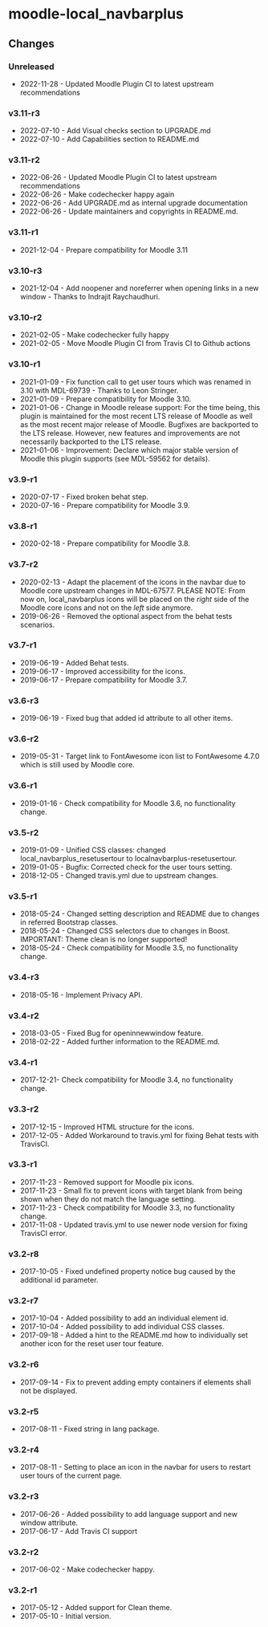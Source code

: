 moodle-local_navbarplus
========================

Changes
-------

### Unreleased

* 2022-11-28 - Updated Moodle Plugin CI to latest upstream recommendations

### v3.11-r3

* 2022-07-10 - Add Visual checks section to UPGRADE.md
* 2022-07-10 - Add Capabilities section to README.md

### v3.11-r2

* 2022-06-26 - Updated Moodle Plugin CI to latest upstream recommendations
* 2022-06-26 - Make codechecker happy again
* 2022-06-26 - Add UPGRADE.md as internal upgrade documentation
* 2022-06-26 - Update maintainers and copyrights in README.md.

### v3.11-r1

* 2021-12-04 - Prepare compatibility for Moodle 3.11

### v3.10-r3

* 2021-12-04 - Add noopener and noreferrer when opening links in a new window - Thanks to Indrajit Raychaudhuri.

### v3.10-r2

* 2021-02-05 - Make codechecker fully happy
* 2021-02-05 - Move Moodle Plugin CI from Travis CI to Github actions

### v3.10-r1

* 2021-01-09 - Fix function call to get user tours which was renamed in 3.10 with MDL-69739 - Thanks to Leon Stringer.
* 2021-01-09 - Prepare compatibility for Moodle 3.10.
* 2021-01-06 - Change in Moodle release support:
               For the time being, this plugin is maintained for the most recent LTS release of Moodle as well as the most recent major release of Moodle.
               Bugfixes are backported to the LTS release. However, new features and improvements are not necessarily backported to the LTS release.
* 2021-01-06 - Improvement: Declare which major stable version of Moodle this plugin supports (see MDL-59562 for details).

### v3.9-r1

* 2020-07-17 - Fixed broken behat step.
* 2020-07-16 - Prepare compatibility for Moodle 3.9.

### v3.8-r1

* 2020-02-18 - Prepare compatibility for Moodle 3.8.

### v3.7-r2

* 2020-02-13 - Adapt the placement of the icons in the navbar due to Moodle core upstream changes in MDL-67577.
               PLEASE NOTE: From now on, local_navbarplus icons will be placed on the _right_ side of the Moodle
               core icons and not on the _left_ side anymore.
* 2019-06-26 - Removed the optional aspect from the behat tests scenarios.

### v3.7-r1

* 2019-06-19 - Added Behat tests.
* 2019-06-17 - Improved accessibility for the icons.
* 2019-06-17 - Prepare compatibility for Moodle 3.7.

### v3.6-r3

* 2019-06-19 - Fixed bug that added id attribute to all other items.

### v3.6-r2

* 2019-05-31 - Target link to FontAwesome icon list to FontAwesome 4.7.0 which is still used by Moodle core.

### v3.6-r1

* 2019-01-16 - Check compatibility for Moodle 3.6, no functionality change.

### v3.5-r2

* 2019-01-09 - Unified CSS classes: changed local_navbarplus_resetusertour to localnavbarplus-resetusertour.
* 2019-01-05 - Bugfix: Corrected check for the user tours setting.
* 2018-12-05 - Changed travis.yml due to upstream changes.

### v3.5-r1

* 2018-05-24 - Changed setting description and README due to changes in referred Bootstrap classes.
* 2018-05-24 - Changed CSS selectors due to changes in Boost. IMPORTANT: Theme clean is no longer supported!
* 2018-05-24 - Check compatibility for Moodle 3.5, no functionality change.

### v3.4-r3

* 2018-05-16 - Implement Privacy API.

### v3.4-r2

* 2018-03-05 - Fixed Bug for openinnewwindow feature.
* 2018-02-22 - Added further information to the README.md.

### v3.4-r1

* 2017-12-21- Check compatibility for Moodle 3.4, no functionality change.

### v3.3-r2

* 2017-12-15 - Improved HTML structure for the icons.
* 2017-12-05 - Added Workaround to travis.yml for fixing Behat tests with TravisCI.

### v3.3-r1

* 2017-11-23 - Removed support for Moodle pix icons.
* 2017-11-23 - Small fix to prevent icons with target blank from being shown when they do not match the language setting.
* 2017-11-23 - Check compatibility for Moodle 3.3, no functionality change.
* 2017-11-08 - Updated travis.yml to use newer node version for fixing TravisCI error.

### v3.2-r8

* 2017-10-05 - Fixed undefined property notice bug caused by the additional id parameter.

### v3.2-r7

* 2017-10-04 - Added possibility to add an individual element id.
* 2017-10-04 - Added possibility to add individual CSS classes.
* 2017-09-18 - Added a hint to the README.md how to individually set another icon for the reset user tour feature.

### v3.2-r6

* 2017-09-14 - Fix to prevent adding empty containers if elements shall not be displayed.

### v3.2-r5

* 2017-08-11 - Fixed string in lang package.

### v3.2-r4

* 2017-08-11 - Setting to place an icon in the navbar for users to restart user tours of the current page.

### v3.2-r3

* 2017-06-26 - Added possibility to add language support and new window attribute.
* 2017-06-17 - Add Travis CI support

### v3.2-r2

* 2017-06-02 - Make codechecker happy.

### v3.2-r1

* 2017-05-12 - Added support for Clean theme.
* 2017-05-10 - Initial version.
